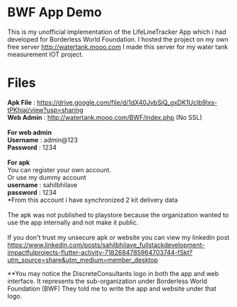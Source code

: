 # BWF App Demo
This is my unofficial implementation of the LifeLineTracker App which i had developed for Borderless World Foundation.
I hosted the project on my own free server http://watertank.mooo.com 
I made this server for my water tank measurement IOT project.
<br>

# Files
**Apk File** : https://drive.google.com/file/d/1dX40JvbSjQ_gxDK1UcIb9Ixs-tPKhjaj/view?usp=sharing<br>
**Web Admin** : http://watertank.mooo.com/BWF/index.php    (No SSL)
<br><br>
**For web admin**<br>
**Username** : admin@123<br>
**Password** : 1234<br>
<br>
**For apk**<br>
You can register your own account. <br>
Or use my dummy account <br>
**username** : sahilbhilave <br>
**password** : 1234 <br>
*From this account i have synchronized 2 kit delivery data <br>
<br>
The apk was not published to playstore because the organization wanted to use the app internally and not make it public.
<br><br>
If you don't trust my unsecure apk or website you can view my linkedin post https://www.linkedin.com/posts/sahilbhilave_fullstackdevelopment-impactfulprojects-flutter-activity-7182684785964703744-fSkt?utm_source=share&utm_medium=member_desktop

**You may notice the DiscreteConsultants logo in both the app and web interface. It represents the sub-organization under Borderless World Foundation (BWF)
They told me to write the app and website under that logo.
